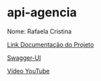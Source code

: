 # api-agencia

Nome: Rafaela Cristina

[Link Documentação do Projeto](https://www.notion.so/CRUD-Ita-29c23ad846664c12827fb6d2808dfae8?pvs=4)

[Swagger-UI](http://localhost:8090/swagger-ui/index.html#/)

[Vídeo YouTube](https://youtu.be/actoY-zexUk)